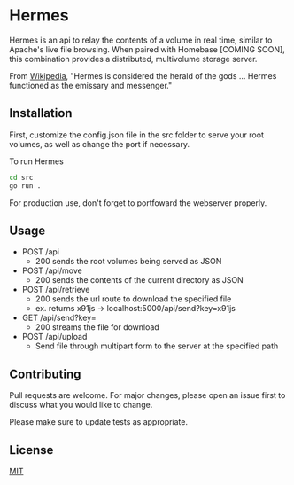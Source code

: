 # Hermes

Hermes is an api to relay the contents of a volume in real time, similar to Apache's live file browsing. When paired with Homebase [COMING SOON], this combination provides a distributed, multivolume storage server.

From [Wikipedia](https://en.wikipedia.org/wiki/Hermes), "Hermes is considered the herald of the gods ... Hermes functioned as the emissary and messenger."

## Installation

First, customize the config.json file in the src folder to serve your root volumes, as well as change the port if necessary.

To run Hermes

```bash
cd src
go run .
```

For production use, don't forget to portfoward the webserver properly.

## Usage

- POST /api
  - 200 sends the root volumes being served as JSON
- POST /api/move
  - 200 sends the contents of the current directory as JSON
- POST /api/retrieve
  - 200 sends the url route to download the specified file
  - ex. returns x91js -> localhost:5000/api/send?key=x91js
- GET /api/send?key=
  - 200 streams the file for download
- POST /api/upload
  - Send file through multipart form to the server at the specified path

## Contributing
Pull requests are welcome. For major changes, please open an issue first to discuss what you would like to change.

Please make sure to update tests as appropriate.

## License
[MIT](https://github.com/paulmj7/hermes/blob/master/LICENSE)
